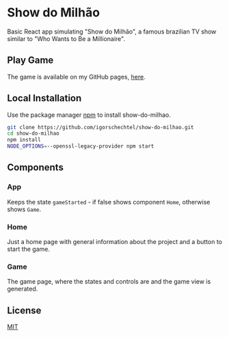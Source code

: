 # Show do Milhão

Basic React app simulating "Show do Milhão", a famous brazilian TV show similar to "Who Wants to Be a Millionaire".

## Play Game

The game is available on my GitHub pages, [here](https://igorschechtel.github.io/index.html).

## Local Installation

Use the package manager [npm](https://www.npmjs.com/) to install show-do-milhao.

```bash
git clone https://github.com/igorschechtel/show-do-milhao.git
cd show-do-milhao
npm install
NODE_OPTIONS=--openssl-legacy-provider npm start
```

## Components

### App

Keeps the state `gameStarted` - if false shows component `Home`, otherwise shows `Game`.

### Home

Just a home page with general information about the project and a button to start the game.

### Game

The game page, where the states and controls are and the game view is generated.

## License

[MIT](https://choosealicense.com/licenses/mit/)
